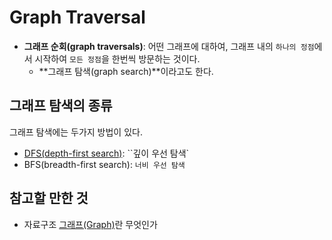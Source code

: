 # Graph Traversal

- **그래프 순회(graph traversals)**: 어떤 그래프에 대하여, 그래프 내의 `하나의 정점`에서 시작하여 `모든 정점`을 한번씩 방문하는 것이다.
  - **그래프 탐색(graph search)**이라고도 한다.



## 그래프 탐색의 종류

그래프 탐색에는 두가지 방법이 있다.

- [DFS(depth-first search)](https://github.com/leegwae/algorithms/blob/main/DFS.md): ``깊이 우선 탐색`
- BFS(breadth-first search): `너비 우선 탐색`



## 참고할 만한 것

- 자료구조 [그래프(Graph)](https://github.com/leegwae/data-structures/blob/main/Graph.md)란 무엇인가

